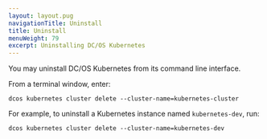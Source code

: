 ```yaml
---
layout: layout.pug
navigationTitle: Uninstall
title: Uninstall
menuWeight: 79
excerpt: Uninstalling DC/OS Kubernetes
---
```


<!-- This source repo for this topic is https://github.com/mesosphere/dcos-kubernetes-cluster -->
You may uninstall DC/OS Kubernetes from its command line interface.

From a terminal window, enter:

```shell
dcos kubernetes cluster delete --cluster-name=kubernetes-cluster
```

For example, to uninstall a Kubernetes instance named `kubernetes-dev`, run:

```shell
dcos kubernetes cluster delete --cluster-name=kubernetes-dev
```
